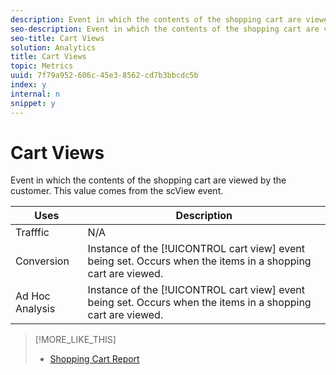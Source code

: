 ```yaml
---
description: Event in which the contents of the shopping cart are viewed by the customer. This value comes from the scView event.
seo-description: Event in which the contents of the shopping cart are viewed by the customer. This value comes from the scView event.
seo-title: Cart Views
solution: Analytics
title: Cart Views
topic: Metrics
uuid: 7f79a952-606c-45e3-8562-cd7b3bbcdc5b
index: y
internal: n
snippet: y
---
```


# Cart Views

Event in which the contents of the shopping cart are viewed by the customer. This value comes from the scView event.

|  Uses  | Description  |
|---|---|
|  Trafffic  | N/A  |
|  Conversion  |Instance of the [!UICONTROL cart view] event being set. Occurs when the items in a shopping cart are viewed.  |
|  Ad Hoc Analysis  |Instance of the [!UICONTROL cart view] event being set. Occurs when the items in a shopping cart are viewed.  |

>[!MORE_LIKE_THIS]
>
>* [Shopping Cart Report](reports_shopping_cart.md#concept_6AEC5A6C707B46B790C1A79E72F9A339)
